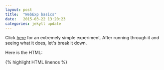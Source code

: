 ```yaml
---
layout: post
title:  "WebExp basics"
date:   2015-03-22 13:20:23
categories: jekyll update
---
```


Click [here](http://danlassiter.github.io/basic.html) for an extremely simple experiment. After running through it and seeing what it does, let's break it down.

Here is the HTML:

{% highlight HTML linenos %}
<html>
<head>
<title/>
<script type="text/javascript" src="jquery-1.7.1.min.js"></script>
<script type="text/javascript" src="basic.js"/>
<link rel="stylesheet" href="basic.css"/>
</head>
<body>
<div class='slide' id='instructions'>
Instructions for participants here.
<button type="button" id='startbutton'>Start</button>
</div>

<div class='slide' id='stage'>
<p>Your stimulus will display here:</p>
<span id="currentStim">{{{}}}</span>

<p>Some response options:</p>
<div class='response' id='ratings'>
<td>
<input type='radio' id='false' value='false' /></td>
<th><label for='v2'>False</label></th></td>
<td><input type='radio' id='true' value='true'/>True</td>
<th><label for='v1'>Yes</label></th></div>

<button type="button" id='nextbutton'>Next</button>
</div>

<div class='slide' id='finish'>
Thanks! You're all done ...
</div>
</body>
{% endhighlight %}

Here is some JavaScript code, which we'd package as the "template.js" file referenced above. We use some basic JQuery for dynamic content. Note the use of '#' to get ids (which must be unique), vs. '.' to get classes (which usually aren't).

{% highlight javascript linenos %}
var stimuli = ['stim1', 'stim2', 'stim3'];
var data = []; 
var counter = 0;
$('#instructions').show();
$('#startbutton').click(function() {
    if (stimuli.length == 0) { // end the experiment
        $('.slide').hide();
        $('#finish').show();
    } else { 
        counter += 1;
        var trialdata = {
            trialnum: counter;
        };
        var stim = myStimuli.shift(); 
            // remove 1st element of shuffled stimuli array
        trialdata.stimulus = stim;
        $('#stimtext').html(stim);
            // write it as the 'currentStim' text
        $('.slide').hide();
        $('#stage').show(); // reveal the result to participant
        $('#nextbutton').click(){
            if ()
            data.push(trialdata);
        }
    }
});
{% endhighlight %}
At the end of the experiment, we'd have to do something with the data we've collected to send it to MTurk. More on this later.

Here is some CSS, which we'd package as the "style.css" file referenced above:

{% highlight css linenos %}
.slide {
    width: 95%;
    height: 95%;
    display: none;
    position: absolute;
    margin: 0;
    margin-left: 0.5%;
    padding: 1% 2% 1% 2%;
}
.stim { <!-- overrides more general slide styles -->
    text-align: center;
}
{% endhighlight %}




